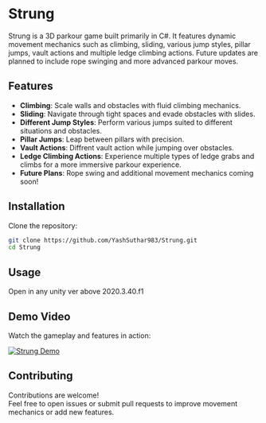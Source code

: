 # Strung

Strung is a 3D parkour game built primarily in C#. It features dynamic movement mechanics such as climbing, sliding, various jump styles, pillar jumps, vault actions and multiple ledge climbing actions. Future updates are planned to include rope swinging and more advanced parkour moves.

## Features

- **Climbing**: Scale walls and obstacles with fluid climbing mechanics.
- **Sliding**: Navigate through tight spaces and evade obstacles with slides.
- **Different Jump Styles**: Perform various jumps suited to different situations and obstacles.
- **Pillar Jumps**: Leap between pillars with precision.
- **Vault Actions**: Diffrent vault action while jumping over obstacles.
- **Ledge Climbing Actions**: Experience multiple types of ledge grabs and climbs for a more immersive parkour experience.
- **Future Plans**: Rope swing and additional movement mechanics coming soon!

## Installation

Clone the repository:

```bash
git clone https://github.com/YashSuthar983/Strung.git
cd Strung
```

## Usage

Open in any unity ver above 2020.3.40.f1

## Demo Video

Watch the gameplay and features in action:

[![Strung Demo](https://github.com/user-attachments/assets/e966200b-f25a-4435-b08c-1be24b30b43b)](https://www.youtube.com/watch?v=vE68A3WgqE8)


## Contributing

Contributions are welcome!  
Feel free to open issues or submit pull requests to improve movement mechanics or add new features.

